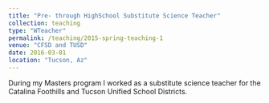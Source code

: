 ```yaml
---
title: "Pre- through HighSchool Substitute Science Teacher"
collection: teaching
type: "WTeacher"
permalink: /teaching/2015-spring-teaching-1
venue: "CFSD and TUSD"
date: 2016-03-01
location: "Tucson, Az"
---
```


During my Masters program I worked as a substitute science teacher for the Catalina Foothills and Tucson Unified School Districts. 
